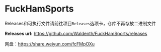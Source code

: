 # FuckHamSports

Releases和可执行文件请前往项目`Releases`选项卡，仓库不再存放二进制文件

**Releases url:** https://github.com/Waldenth/FuckHamSports/releases

网盘：https://share.weiyun.com/fcFMpOXu